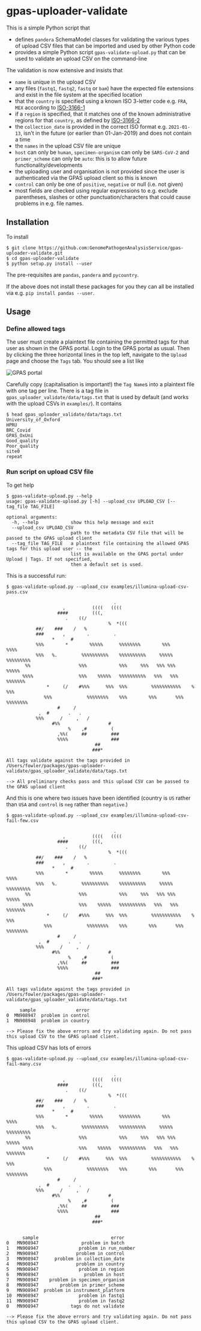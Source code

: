 # gpas-uploader-validate

This is a simple Python script that
* defines `pandera` SchemaModel classes for validating the various types of upload CSV files that can be imported and used by other Python code
* provides a simple Python script `gpas-validate-upload.py` that can be used to validate an upload CSV on the command-line

The validation is now extensive and insists that
* `name` is unique in the upload CSV
* any files (`fastq1`, `fastq2`, `fastq` or `bam`) have the expected file extensions and exist in the file system at the specified location
* that the `country` is specified using a known ISO 3-letter code e.g. `FRA`, `MEX` according to [ISO-3166-1](https://en.wikipedia.org/wiki/ISO_3166-1_alpha-3)
* if a `region` is specified, that it matches one of the known administrative regions for that `country`, as defined by [ISO-3166-2](https://en.wikipedia.org/wiki/ISO_3166-2)
* the `collection_date` is provided in the correct ISO format e.g. `2021-01-13`, isn't in the future (or earlier than 01-Jan-2019) and does not contain a time 
* the `names` in the upload CSV file are unique
* `host` can only be `human`, `specimen-organism` can only be `SARS-CoV-2` and `primer_scheme` can only be `auto`: this is to allow future functionality/developments
* the uploading user and organisation is not provided since the user is authenticated via the GPAS upload client so this is known
* `control` can only be one of `positive`, `negative` or null (i.e. not given)
* most fields are checked using regular expressions to e.g. exclude parentheses, slashes or other punctuation/characters that could cause problems in e.g. file names.

## Installation

To install

```
$ git clone https://github.com:GenomePathogenAnalysisService/gpas-uploader-validate.git
$ cd gpas-uploader-validate
$ python setup.py install --user
```

The pre-requisites are `pandas`, `pandera` and `pycountry`. 

If the above does not install these packages for you they can all be installed via e.g. `pip install pandas --user`.

## Usage

### Define allowed tags

The user must create a plaintext file containing the permitted tags for that user as shown in the GPAS portal. Login to the GPAS portal as usual. Then by clicking the three horizontal lines in the top left, navigate to the `Upload` page and choose the `Tags` tab. You should see a list like

![GPAS portal](https://github.com/GenomePathogenAnalysisService/gpas-uploader-validate/blob/main/gpas-screenshot.png?raw=true)

Carefully copy (capitalisation is important!) the `Tag Name`s into a plaintext file with one tag per line. There is a tag file in `gpas_uploader_validate/data/tags.txt` that is used by default (and works with the upload CSVs in `examples/`). It contains

```
$ head gpas_uploader_validate/data/tags.txt
University_of_Oxford
HPRU
BRC_Covid
GPAS_OxUni
Good_quality
Poor_quality
site0
repeat
```

### Run script on upload CSV file

To get help

```
$ gpas-validate-upload.py --help
usage: gpas-validate-upload.py [-h] --upload_csv UPLOAD_CSV [--tag_file TAG_FILE]

optional arguments:
  -h, --help            show this help message and exit
  --upload_csv UPLOAD_CSV
                        path to the metadata CSV file that will be passed to the GPAS upload client
  --tag_file TAG_FILE   a plaintext file containing the allowed GPAS tags for this upload user -- the
                        list is available on the GPAS portal under Upload | Tags. If not specified,
                        then a default set is used.                  
```

This is a successful run:

```
$ gpas-validate-upload.py --upload_csv examples/illumina-upload-csv-pass.csv

                                        .
                     ,          ((((   ((((
                   ####         (((,
                      .    ((/
                                      %  *(((
           ##/    ###    /   %
           ###       ,        .         .
                 *      #
           %%%        *        %%%%%      %%%%%%%%        %%%          %%%%
           %%%   %.         %%%%%%%%%%    %%%%%%%%%%     %%%%%      %%%%%%%%%
       %%                  %%%            %%%     %%%   %%% %%%     %%%%%
      %%%%                 %%%    %%%%%   %%%%%%%%%%   %%%   %%%       %%%%%%%
               *     (/    #%%%      %%%  %%%         %%%%%%%%%%%    %     %%%
              %%%             %%%%%%%%    %%%        %%%       %%%   %%%%%%%%
                   #     /
            ,  #       .   .
           %%%      /     ,   /
                 #%%                  #
                       %    ,#         (
                   ,%%(     ##         ###
                   %%%%                ###
                                 ##
                                ###*

All tags validate against the tags provided in /Users/fowler/packages/gpas-uploader-validate/gpas_uploader_validate/data/tags.txt

--> All preliminary checks pass and this upload CSV can be passed to the GPAS upload client
```

And this is one where two issues have been identified (country is `US` rather than `USA` and `control` is `neg` rather than `negative`.)

```
$ gpas-validate-upload.py --upload_csv examples/illumina-upload-csv-fail-few.csv

                                        .
                     ,          ((((   ((((
                   ####         (((,
                      .    ((/
                                      %  *(((
           ##/    ###    /   %
           ###       ,        .         .
                 *      #
           %%%        *        %%%%%      %%%%%%%%        %%%          %%%%
           %%%   %.         %%%%%%%%%%    %%%%%%%%%%     %%%%%      %%%%%%%%%
       %%                  %%%            %%%     %%%   %%% %%%     %%%%%
      %%%%                 %%%    %%%%%   %%%%%%%%%%   %%%   %%%       %%%%%%%
               *     (/    #%%%      %%%  %%%         %%%%%%%%%%%    %     %%%
              %%%             %%%%%%%%    %%%        %%%       %%%   %%%%%%%%
                   #     /
            ,  #       .   .
           %%%      /     ,   /
                 #%%                  #
                       %    ,#         (
                   ,%%(     ##         ###
                   %%%%                ###
                                 ##
                                ###*

All tags validate against the tags provided in /Users/fowler/packages/gpas-uploader-validate/gpas_uploader_validate/data/tags.txt

     sample               error
0  MN908947  problem in control
1  MN908948  problem in country

--> Please fix the above errors and try validating again. Do not pass this upload CSV to the GPAS upload client.
```
This upload CSV has lots of errors

```
$ gpas-validate-upload.py --upload_csv examples/illumina-upload-csv-fail-many.csv

                                        .
                     ,          ((((   ((((
                   ####         (((,
                      .    ((/
                                      %  *(((
           ##/    ###    /   %
           ###       ,        .         .
                 *      #
           %%%        *        %%%%%      %%%%%%%%        %%%          %%%%
           %%%   %.         %%%%%%%%%%    %%%%%%%%%%     %%%%%      %%%%%%%%%
       %%                  %%%            %%%     %%%   %%% %%%     %%%%%
      %%%%                 %%%    %%%%%   %%%%%%%%%%   %%%   %%%       %%%%%%%
               *     (/    #%%%      %%%  %%%         %%%%%%%%%%%    %     %%%
              %%%             %%%%%%%%    %%%        %%%       %%%   %%%%%%%%
                   #     /
            ,  #       .   .
           %%%      /     ,   /
                 #%%                  #
                       %    ,#         (
                   ,%%(     ##         ###
                   %%%%                ###
                                 ##
                                ###*


      sample                           error
0   MN908947                problem in batch
1   MN908947               problem in run_number
2   MN908947              problem in control
3   MN908947      problem in collection_date
4   MN908947              problem in country
5   MN908947               problem in region
6   MN908947                 problem in host
7   MN908947    problem in specimen_organism
8   MN908947        problem in primer_scheme
9   MN908947  problem in instrument_platform
10  MN908947               problem in fastq1
11  MN908947               problem in fastq2
0   MN908947            tags do not validate

--> Please fix the above errors and try validating again. Do not pass this upload CSV to the GPAS upload client.
```
